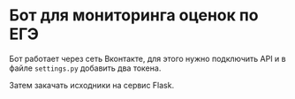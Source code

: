 # Бот для мониторинга оценок по ЕГЭ 

Бот работает через сеть Вконтакте, для этого нужно подключить API и в файле `settings.py` добавить два токена.

Затем закачать исходники на сервис Flask.

